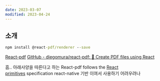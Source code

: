 ```yaml
---
date: 2023-03-07
modified: 2023-04-24
---
```


## 소개

```cmd
npm install @react-pdf/renderer --save
```

[React-pdf](https://react-pdf.org/)
[GitHub - diegomura/react-pdf: 📄 Create PDF files using React](https://github.com/diegomura/react-pdf)

흠.. 아래사양을 따른다고 하는
React-pdf follows the [React primitives](https://github.com/lelandrichardson/react-primitives) specification
react-native 기반 이여서 사용하기 어려우려나
